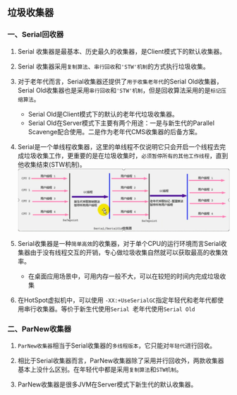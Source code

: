 ## 垃圾收集器

### 一、Serial回收器
1. Serial 收集器是最基本、历史最久的收集器，是Client模式下的默认收集器。

2. Serial 收集器采用`复制算法`、`串行回收`和`'STW'机制`的方式执行垃圾收集。

3. 对于老年代而言，Serial收集器还提供了`用于收集老年代`的Serial Old收集器，Serial Old收集器也是采用`串行回收`和`'STW'机制`，但是回收算法采用的是`标记压缩算法`。
    - Serial Old是Client模式下的默认的老年代垃圾收集器。
    - Serial Old在Server模式下主要有两个用途：一是与新生代的Parallel Scavenge配合使用。二是作为老年代CMS收集器的后备方案。

4. Serial是一个单线程收集器，这里的单线程不仅说明它只会开启一个线程去完成垃圾收集工作，更重要的是在垃圾收集时，`必须暂停所有的其他工作线程`，直到他收集结束(STW机制)。![Serial收集器](./img/Serial收集器.jpg)

5. Serial收集器是一种`简单高效`的收集器，对于单个CPU的运行环境而言Serial收集器由于没有线程交互的开销，专心做垃圾收集自然就可以获取最高的收集效率。
    - 在桌面应用场景中，可用内存一般不大，可以在较短的时间内完成垃圾收集

6. 在HotSpot虚拟机中，可以使用 `-XX:+UseSerialGC`指定年轻代和老年代都使用串行收集器。等价于新生代使用`Serial `老年代使用`Serial Old`


### 二、ParNew收集器
1. `ParNew收集器`相当于Serial收集器的`多线程版本`，它只能对`年轻代`进行回收。

2. 相比于Serial收集器而言，ParNew收集器除了采用并行回收外，两款收集器基本上没什么区别。在年轻代中都是采用`复制算法`和`STW机制`。

3. ParNew收集器是很多JVM在Server模式下新生代的默认收集器。